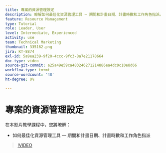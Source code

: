 ```yaml
---
title: 專案的資源管理設定
description: 瞭解如何最佳化資源管理工具 — 期間和計畫日期、計畫時數和工作角色指派。
feature: Resource Management
type: Tutorial
role: Leader, User
level: Intermediate, Experienced
activity: use
team: Technical Marketing
thumbnail: 335162.png
jira: KT-8874
exl-id: 5a9ea239-9f20-4ccc-9fc3-8a7e21178664
doc-type: video
source-git-commit: a25a49e59ca483246271214886ea4dc9c10e8d66
workflow-type: tm+mt
source-wordcount: '48'
ht-degree: 0%

---
```


# 專案的資源管理設定

在本影片教學課程中，您將瞭解：

* 如何最佳化資源管理工具 — 期間和計畫日期、計畫時數和工作角色指派

>[!VIDEO](https://video.tv.adobe.com/v/335162/?quality=12&learn=on)
